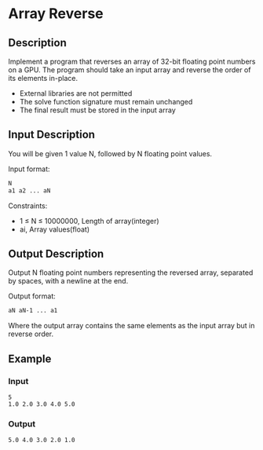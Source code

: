 # Array Reverse

## Description
Implement a program that reverses an array of 32-bit floating point numbers on a GPU. The program should take an input array and reverse the order of its elements in-place.

- External libraries are not permitted
- The solve function signature must remain unchanged
- The final result must be stored in the input array

## Input Description
You will be given 1 value N, followed by N floating point values.

Input format:
```bash
N
a1 a2 ... aN
```

Constraints:
- 1 ≤ N ≤ 10000000, Length of array(integer)
- ai, Array values(float)

## Output Description
Output N floating point numbers representing the reversed array, separated by spaces, with a newline at the end.

Output format:
```bash
aN aN-1 ... a1
```

Where the output array contains the same elements as the input array but in reverse order.

## Example

### Input
```
5
1.0 2.0 3.0 4.0 5.0
```

### Output
```
5.0 4.0 3.0 2.0 1.0
```